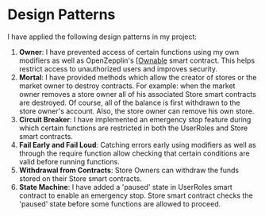 # Design Patterns

I have applied the following design patterns in my project:

1. **Owner**: I have prevented access of certain functions using my own modifiers as well as OpenZepplin's [[Ownable](https://github.com/OpenZeppelin/openzeppelin-solidity/blob/master/contracts/ownership/Ownable.sol) smart contract. This helps restrict access to unauthorized users and improves security.
2. **Mortal**: I have provided methods which allow the creator of stores or the market owner to destroy contracts. For example: when the market owner removes a store owner all of his associated Store smart contracts are destroyed. Of course, all of the balance is first withdrawn to the store owner's account. Also, the store owner can remove his own store.
3. **Circuit Breaker**: I have implemented an emergency stop feature during which certain functions are restricted in both the UserRoles and Store smart contracts.
4. **Fail Early and Fail Loud**: Catching errors early using modifiers as well as through the require function allow checking that certain conditions are valid before running functions. 
5. **Withdrawal from Contracts**: Store Owners can withdraw the funds stored on their Store smart contracts.
6. **State Machine**: I have added a 'paused' state in UserRoles smart contract to enable an emergency stop. Store smart contract checks the 'paused' state before some functions are allowed to proceed.


